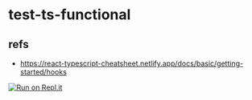 # test-ts-functional

## refs

- https://react-typescript-cheatsheet.netlify.app/docs/basic/getting-started/hooks

[![Run on Repl.it](https://repl.it/badge/github/ghtea/style-s)](https://repl.it/github/ghtea/style-s)